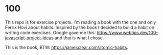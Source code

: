 # 100
This repo is for exercise projects. I'm reading a book with the one and only Ferrix Hovi about habits. Inspired by the book I decided to build a habit on writing code exercises. Google gave me this: https://www.webtips.dev/100-javascript-project-ideas and that is what I chose.

This is the book, BTW: https://jamesclear.com/atomic-habits.